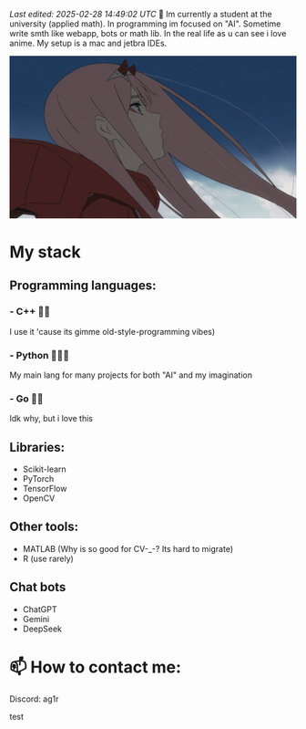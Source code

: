 _Last edited: 2025-02-28 14:49:02 UTC_
🌱 Im currently a student at the university (applied math). In programming im focused on "AI". Sometime write smth like webapp, bots or math lib.
In the real life as u can see i love anime. My setup is a mac and jetbra IDEs.

![alt text](https://raw.githubusercontent.com/cvclon3/cvclon3/refs/heads/main/zero-two.gif)

# My stack
## Programming languages:
### - C++    💎💎 
I use it 'cause its gimme old-style-programming vibes)

### - Python 💎💎💎
My main lang for many projects for both "AI" and my imagination

### - Go     💎💎
Idk why, but i love this

## Libraries:
- Scikit-learn
- PyTorch
- TensorFlow
- OpenCV

## Other tools:
- MATLAB (Why is so good for CV-_-? Its hard to migrate)
- R (use rarely)

## Chat bots
- ChatGPT
- Gemini
- DeepSeek

# 📫 How to contact me:
  Discord: ag1r

  test
